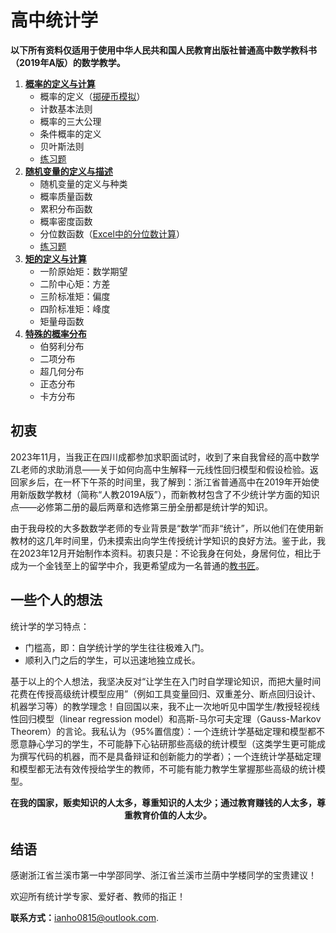 # 高中统计学
**以下所有资料仅适用于使用中华人民共和国人民教育出版社普通高中数学教科书（2019年A版）的数学教学。**
1. [**概率的定义与计算**](https://github.com/IanHo2019/High_School_STAT/blob/main/%E9%AB%98%E4%B8%AD%E7%BB%9F%E8%AE%A1%E5%AD%A61%EF%BC%9A%E6%A6%82%E7%8E%87%E7%9A%84%E5%AE%9A%E4%B9%89%E4%B8%8E%E8%AE%A1%E7%AE%97.pdf)
   * 概率的定义（[掷硬币模拟](https://github.com/IanHo2019/High_School_STAT/blob/main/Examples/%E6%8E%B7%E7%A1%AC%E5%B8%81%E6%A8%A1%E6%8B%9F%E5%99%A8.do)）
   * 计数基本法则
   * 概率的三大公理
   * 条件概率的定义
   * 贝叶斯法则
   * [练习题](https://github.com/IanHo2019/High_School_STAT/blob/main/Exercises/%E7%BB%83%E4%B9%A01.pdf)
2. [**随机变量的定义与描述**](https://github.com/IanHo2019/High_School_STAT/blob/main/%E9%AB%98%E4%B8%AD%E7%BB%9F%E8%AE%A1%E5%AD%A62%EF%BC%9A%E9%9A%8F%E6%9C%BA%E5%8F%98%E9%87%8F%E7%9A%84%E5%AE%9A%E4%B9%89%E4%B8%8E%E6%8F%8F%E8%BF%B0.pdf)
   * 随机变量的定义与种类
   * 概率质量函数
   * 累积分布函数
   * 概率密度函数
   * 分位数函数（[Excel中的分位数计算](https://github.com/IanHo2019/High_School_STAT/blob/main/Exercises/%E5%88%86%E4%BD%8D%E6%95%B0%E7%9A%84%E8%AE%A1%E7%AE%97.xlsx)）
   * [练习题](https://github.com/IanHo2019/High_School_STAT/blob/main/Exercises/%E7%BB%83%E4%B9%A02.pdf)
3. [**矩的定义与计算**](https://github.com/IanHo2019/High_School_STAT/blob/main/%E9%AB%98%E4%B8%AD%E7%BB%9F%E8%AE%A1%E5%AD%A63%EF%BC%9A%E7%9F%A9%E7%9A%84%E5%AE%9A%E4%B9%89%E4%B8%8E%E8%AE%A1%E7%AE%97.pdf)
   * 一阶原始矩：数学期望
   * 二阶中心矩：方差
   * 三阶标准矩：偏度
   * 四阶标准矩：峰度
   * 矩量母函数
5. [**特殊的概率分布**](https://github.com/IanHo2019/High_School_STAT/blob/main/%E9%AB%98%E4%B8%AD%E7%BB%9F%E8%AE%A1%E5%AD%A65%EF%BC%9A%E7%89%B9%E6%AE%8A%E7%9A%84%E6%A6%82%E7%8E%87%E5%88%86%E5%B8%83.pdf)
   * 伯努利分布
   * 二项分布
   * 超几何分布
   * 正态分布
   * 卡方分布

## 初衷
2023年11月，当我正在四川成都参加求职面试时，收到了来自我曾经的高中数学ZL老师的求助消息——关于如何向高中生解释一元线性回归模型和假设检验。返回家乡后，在一杯下午茶的时间里，我了解到：浙江省普通高中在2019年开始使用新版数学教材（简称“人教2019A版”），而新教材包含了不少统计学方面的知识点——必修第二册的最后两章和选修第三册全册都是统计学的知识。

由于我母校的大多数数学老师的专业背景是“数学”而非“统计”，所以他们在使用新教材的这几年时间里，仍未摸索出向学生传授统计学知识的良好方法。鉴于此，我在2023年12月开始制作本资料。初衷只是：不论我身在何处，身居何位，相比于成为一个金钱至上的留学中介，我更希望成为一名普通的[教书匠](https://book.douban.com/subject/3189896/)。

## 一些个人的想法
统计学的学习特点：
  * 门槛高，即：自学统计学的学生往往极难入门。
  * 顺利入门之后的学生，可以迅速地独立成长。

基于以上的个人想法，我坚决反对“让学生在入门时自学理论知识，而把大量时间花费在传授高级统计模型应用”（例如工具变量回归、双重差分、断点回归设计、机器学习等）的教学理念！自回国以来，我不止一次地听见中国学生/教授轻视线性回归模型（linear regression model）和高斯-马尔可夫定理（Gauss-Markov Theorem）的言论。我私认为（95%置信度）：一个连统计学基础定理和模型都不愿意静心学习的学生，不可能静下心钻研那些高级的统计模型（这类学生更可能成为撰写代码的机器，而不是具备辩证和创新能力的学者）；一个连统计学基础定理和模型都无法有效传授给学生的教师，不可能有能力教学生掌握那些高级的统计模型。

<p align="center">
  <strong>在我的国家，贩卖知识的人太多，尊重知识的人太少；通过教育赚钱的人太多，尊重教育价值的人太少。</strong>
</p>

## 结语
感谢浙江省兰溪市第一中学邵同学、浙江省兰溪市兰荫中学楼同学的宝贵建议！

欢迎所有统计学专家、爱好者、教师的指正！

**联系方式：**[ianho0815@outlook.com](mailto:ianho0815@outlook.com?subject=[GitHub]%20高中统计学).
